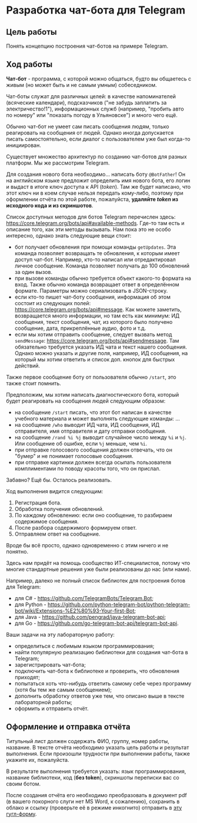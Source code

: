 # Разработка чат-бота для Telegram

## Цель работы

Понять концепцию построения чат-ботов на примере Telegram.

## Ход работы

**Чат-бот** - программа, с которой можно общаться, будто вы общаетесь с живым (но может быть и не самым умным) собеседником.

Чат-боты служат для различных целей: в качестве напоминателей (всяческие календари), подсказчиков ("не забудь заплатить за электричество!1"), информационных служб (например, "пробить авто по номеру" или "показать погоду в Ульяновске") и много чего ещё.

Обычно чат-бот не умеет сам писать сообщения людям, только реагировать на сообщения от людей.
Однако иногда допускается писать самостоятельно, если диалог с пользователем уже был когда-то инициирован.

Существует множество архитектур по созданию чат-ботов для разных платформ.
Мы же рассмотрим Telegram.

Для создания нового бота необходимо... написать боту `@BotFather`!
Он на английском языке предложит определить имя нового бота, его логин и выдаст в итоге ключ доступа к API (_token_).
Там же будет написано, что этот ключ ни в коем случае нельзя передать кому-либо, поэтому при оформлении отчёта по этой работе, пожалуйста, **удаляйте _token_ из исходного кода и из скриншотов**.

Список доступных методов для ботов Telegram перечислен здесь: <https://core.telegram.org/bots/api#available-methods>.
Где-то там есть и описание того, как эти методы вызывать.
Нам пока это не особо интересно, однако знать следующие вещи стоит:

* бот получает обновления при помощи команды `getUpdates`.
  Эта команда позволяет возвращать те обновления, к которым имеет доступ чат-бот.
  Например, кто-то написал или отредактировал личное сообщение.
  Команда позволяет получать до 100 обновлений за один вызов.
* при вызове команды обычно требуется объект какого-то формата на вход.
  Также обычно команда возвращает ответ в определённом формате.
  Параметры можно сериализовать в JSON-строку.
* если кто-то пишет чат-боту сообщения, информация об этом состоит из следующих полей: <https://core.telegram.org/bots/api#message>.
  Как можете заметить, возвращается много информации, но там есть как минимум: ИД сообщения, текст сообщения, чат, из которого было получено сообщение, дата, прикреплённые аудио, фото и т.д.
* если мы хотим отправить сообщение, следует вызвать метод `sendMessage`: <https://core.telegram.org/bots/api#sendmessage>.
  Там обязательно требуется указать ИД чата и текст нашего сообщения.
  Однако можно указать и другие поля, например, ИД сообщения, на который мы хотим ответить и список доп. кнопок для быстрых действий.

Также первое сообщение боту от пользователя обычно `/start`, это также стоит помнить.

Предположим, мы хотим написать диагностического бота, который будет реагировать на сообщения людей следующим образом:

* на сообщение `/start` писать, что этот бот написан в качестве учебного материала и может выполнять следующие команды: ...
* на сообщение `/who` выводит ИД чата, ИД сообщения, ИД отправителя, имя отправителя и дату отправки сообщения.
* на сообщение `/rand %i %j` выводит случайное число между `%i` и `%j`.
  Или сообщение об ошибке, если `%j` меньше, чем `%i`.
* при отправке голосового сообщения должен отвечать, что он "бумер" и не понимает голосовые сообщения.
* при отправке картинки должен всегда осыпать пользователя комплиментами по поводу красоты того, что он прислал.

Забавно?
Ещё бы.
Осталось реализовать.

Ход выполнения видится следующим:

1. Регистрация бота.
2. Обработка получения обновлений.
3. По каждому обновлению: если оно сообщение, то разбираем содержимое сообщения.
4. После разбора содержимого формируем ответ.
5. Отправляем ответ на сообщение.

Вроде бы всё просто, однако одновременно с этим ничего и не понятно.

Здесь нам придёт на помощь сообщество ИТ-специалистов, потому что многие стандартные решения уже были реализованы до нас (или нами).

Например, далеко не полный список библиотек для построения ботов для Telegram:

* для C# - <https://github.com/TelegramBots/Telegram.Bot>;
* для Python - <https://github.com/python-telegram-bot/python-telegram-bot/wiki/Extensions-%E2%80%93-Your-first-Bot>;
* для Java - <https://github.com/pengrad/java-telegram-bot-api>;
* для Go - <https://github.com/go-telegram-bot-api/telegram-bot-api>.

Ваши задачи на эту лабораторную работу:

* определиться с любимым языком программирования;
* найти популярную реализацию библиотеки для создания чат-бота в Telegram;
* зарегистрировать чат-бота;
* подключить чат-бота к библиотеке и проверить, что обновления приходят;
* попытаться хоть что-нибудь ответить самому себе через программу (хотя бы тем же самым сообщением);
* дополнить обработку ответов уже тем, что описано выше в тексте лабораторной работы;
* оформить и отправить отчёт.

## Оформление и отправка отчёта

Титульный лист должен содержать ФИО, группу, номер работы, название.
В тексте отчёта необходимо указать цель работы и результат выполнения.
Если произошли трудности при выполнении работы, также укажите их, пожалуйста.

В результате выполнения требуется указать: язык программирования, название библиотеки, код (**без token**), скриншоты переписки вас со своим ботом.

После создания отчёта его необходимо преобразовать в документ pdf (в вашего покорного слуги нет MS Word, к сожалению), сохранить в облако и ссылку (проверьте её в режиме инкогнито) отправить в [эту гугл-форму](https://forms.gle/so2uVaTpqSuTqW8p8).

